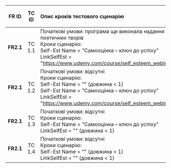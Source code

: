 |FR ID|TC ID|Опис кроків тестового сценарію|Опис очікуваних результатів|
|:-----:|:-----:|:-----|:-----:|
|**FR2.1**|TC 1.1|Початкові умови: програма ще виконала надання поетичних творів<br> Кроки сценарію:<br> Self-Est Name = "Самооцінка – ключ до успіху" <br> LinkSelfEst = "https://www.udemy.com/course/self_esteem_webinar/"|Результат=1|
|**FR2.1**|TC 1.2|Початкові умови: відсутні<br> Кроки сценарію:<br> Self-Est Name = "" (довжина < 1) <br>  Self-Est Name = "Самооцінка – ключ до успіху" <br> LinkSelfEst = "https://www.udemy.com/course/self_esteem_webinar/"|Результат=-1|
|**FR2.1**|TC 1.3|Початкові умови: відсутні<br> Кроки сценарію:<br>  Self-Est Name = "Самооцінка – ключ до успіху" <br> LinkSelfEst = "" (довжина < 1)|Результат=-2|
|**FR2.1**|TC 1.4|Початкові умови: відсутні<br> Кроки сценарію:<br> Self-Est Name = "" (довжина < 1) <br> LinkSelfEst = "" (довжина < 1)|Результат=-3|
